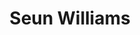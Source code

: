 ---
title: Seun Williams
featured_image: /uploads/headers/leadership-header.jpg
image_description: Black and white collage of business executives
name: Seun Williams
designation: Chief Marketing Officer
profile: executive
position: 4
image: /uploads/leadership/seun.png
summary: |-
    Lorem ipsum is placeholder text commonly used in the graphic,  print, and publishing industries for previewing layouts and visual mockups
detail: |-
    Seun Williams became Softcom Chief Marketing Officer in 2018 after 4 years at BRANDWORX serving as Senior Brands and Projects Lead (Nigeria) and Country Marketing Manager. Before that Seun ran digital strategy for South African advertising agency Base2 Agency, and worked as Brand Manager, e-Business at Zenith Bank Plc. Seun partners with CEOs, founders and executives in managing brands and marketing strategies. The Lagos-born Seun is also a graduate of the Solvay Brussels School.
---
